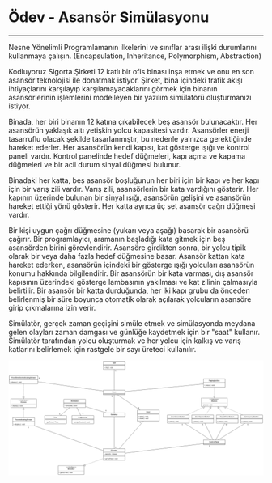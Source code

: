 # Ödev - Asansör Simülasyonu

---
Nesne Yönelimli Programlamanın ilkelerini ve sınıflar arası ilişki durumlarını kullanmaya çalışın. (Encapsulation,
Inheritance, Polymorphism, Abstraction)

Kodluyoruz Sigorta Şirketi 12 katlı bir ofis binası inşa etmek ve onu en son asansör teknolojisi ile donatmak istiyor.
Şirket, bina içindeki trafik akışı ihtiyaçlarını karşılayıp karşılamayacaklarını görmek için binanın asansörlerinin
işlemlerini modelleyen bir yazılım simülatörü oluşturmanızı istiyor.

Binada, her biri binanın 12 katına çıkabilecek beş asansör bulunacaktır. Her asansörün yaklaşık altı yetişkin yolcu
kapasitesi vardır. Asansörler enerji tasarruflu olacak şekilde tasarlanmıştır, bu nedenle yalnızca gerektiğinde hareket
ederler. Her asansörün kendi kapısı, kat gösterge ışığı ve kontrol paneli vardır. Kontrol panelinde hedef düğmeleri,
kapı açma ve kapama düğmeleri ve bir acil durum sinyal düğmesi bulunur.

Binadaki her katta, beş asansör boşluğunun her biri için bir kapı ve her kapı için bir varış zili vardır. Varış zili,
asansörlerin bir kata vardığını gösterir. Her kapının üzerinde bulunan bir sinyal ışığı, asansörün gelişini ve asansörün
hareket ettiği yönü gösterir. Her katta ayrıca üç set asansör çağrı düğmesi vardır.

Bir kişi uygun çağrı düğmesine (yukarı veya aşağı) basarak bir asansörü çağırır. Bir programlayıcı, aramanın başladığı
kata gitmek için beş asansörden birini görevlendirir. Asansöre girdikten sonra, bir yolcu tipik olarak bir veya daha
fazla hedef düğmesine basar. Asansör kattan kata hareket ederken, asansörün içindeki bir gösterge ışığı yolcuları
asansörün konumu hakkında bilgilendirir. Bir asansörün bir kata varması, dış asansör kapısının üzerindeki gösterge
lambasının yakılması ve kat zilinin çalmasıyla belirtilir. Bir asansör bir katta durduğunda, her iki kapı grubu da
önceden belirlenmiş bir süre boyunca otomatik olarak açılarak yolcuların asansöre girip çıkmalarına izin verir.

Simülatör, gerçek zaman geçişini simüle etmek ve simülasyonda meydana gelen olayları zaman damgası ve günlüğe kaydetmek
için bir "saat" kullanır. Simülatör tarafından yolcu oluşturmak ve her yolcu için kalkış ve varış katlarını belirlemek
için rastgele bir sayı üreteci kullanılır.

![diyagram](https://github.com/Mr-OMD/Java101-Patika.dev/blob/master/src/ObjectOrientedProgramming/AsansorSistemi/diyagramAsansor.png?raw=true)